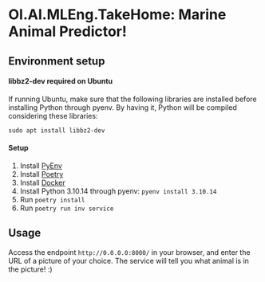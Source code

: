 # OI.AI.MLEng.TakeHome: Marine Animal Predictor!

## Environment setup

#### libbz2-dev required on Ubuntu
If running Ubuntu, make sure that the following libraries are installed before installing Python through pyenv. By having it,
Python will be compiled considering these libraries:

`sudo apt install libbz2-dev`

#### Setup

1. Install [PyEnv](https://github.com/pyenv/pyenv)
1. Install [Poetry](https://python-poetry.org/)
1. Install [Docker](https://docs.docker.com/engine/install/)
1. Install Python 3.10.14 through pyenv: `pyenv install 3.10.14`
1. Run `poetry install`
1. Run `poetry run inv service`

## Usage 
Access the endpoint `http://0.0.0.0:8000/` in your browser, and enter the URL of a picture of your choice. The service will tell you what animal is in the picture! :)
